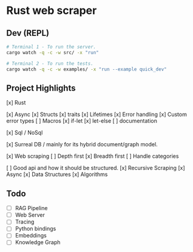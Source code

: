 # Rust web scraper

## Dev (REPL)

```sh
# Terminal 1 - To run the server.
cargo watch -q -c -w src/ -x "run"

# Terminal 2 - To run the tests.
cargo watch -q -c -w examples/ -x "run --example quick_dev"
```

## Project Highlights

[x] Rust

  [x] Async
  [x] Structs
  [x] traits
  [x] Lifetimes
  [x] Error handling
  [x] Custom error types
  [ ] Macros
  [x] if-let
  [x] let-else
  [ ] documentation

[x] Sql / NoSql

[x] Surreal DB / mainly for its hybrid document/graph model.

[x] Web scraping
  [ ] Depth first
  [x] Breadth first
  [ ] Handle categories

[ ] Good api and how it should be structured.
[x] Recursive Scraping
[x] Async
[x] Data Structures
[x] Algorithms

## Todo

- [ ] RAG Pipeline
- [ ] Web Server
- [ ] Tracing
- [ ] Python bindings
- [ ] Embeddings
- [ ] Knowledge Graph
